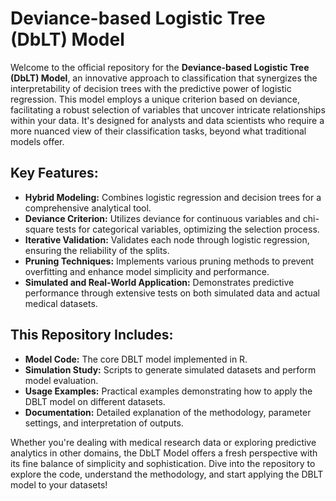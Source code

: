 # Deviance-based Logistic Tree (DbLT) Model

Welcome to the official repository for the **Deviance-based Logistic Tree (DbLT) Model**, an innovative approach to classification that synergizes the interpretability of decision trees with the predictive power of logistic regression. This model employs a unique criterion based on deviance, facilitating a robust selection of variables that uncover intricate relationships within your data. It's designed for analysts and data scientists who require a more nuanced view of their classification tasks, beyond what traditional models offer.

## Key Features:

- **Hybrid Modeling:** Combines logistic regression and decision trees for a comprehensive analytical tool.
- **Deviance Criterion:** Utilizes deviance for continuous variables and chi-square tests for categorical variables, optimizing the selection process.
- **Iterative Validation:** Validates each node through logistic regression, ensuring the reliability of the splits.
- **Pruning Techniques:** Implements various pruning methods to prevent overfitting and enhance model simplicity and performance.
- **Simulated and Real-World Application:** Demonstrates predictive performance through extensive tests on both simulated data and actual medical datasets.

## This Repository Includes:

- **Model Code:** The core DBLT model implemented in R.
- **Simulation Study:** Scripts to generate simulated datasets and perform model evaluation.
- **Usage Examples:** Practical examples demonstrating how to apply the DBLT model on different datasets.
- **Documentation:** Detailed explanation of the methodology, parameter settings, and interpretation of outputs.

Whether you're dealing with medical research data or exploring predictive analytics in other domains, the DbLT Model offers a fresh perspective with its fine balance of simplicity and sophistication. Dive into the repository to explore the code, understand the methodology, and start applying the DBLT model to your datasets!
